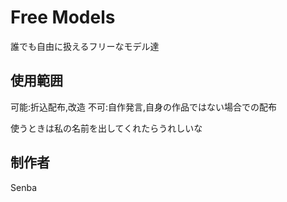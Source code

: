 # Free Models
誰でも自由に扱えるフリーなモデル達

## 使用範囲
可能:折込配布,改造
不可:自作発言,自身の作品ではない場合での配布

使うときは私の名前を出してくれたらうれしいな

## 制作者
Senba
